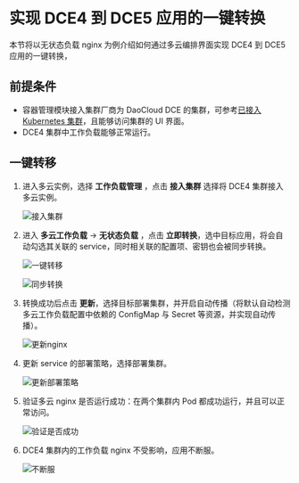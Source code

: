 # 实现 DCE4 到 DCE5 应用的一键转换

本节将以无状态负载 nginx 为例介绍如何通过多云编排界面实现 DCE4 到 DCE5 应用的一键转换，

## 前提条件

- 容器管理模块接入集群厂商为 DaoCloud DCE 的集群，可参考[已接入 Kubernetes 集群](../cluster.md)，且能够访问集群的 UI 界面。
- DCE4 集群中工作负载能够正常运行。

## 一键转移

1. 进入多云实例，选择 __工作负载管理__ ，点击 __接入集群__ 选择将 DCE4 集群接入多云实例。

    ![接入集群](https://docs.daocloud.io/daocloud-docs-images/docs/kairship/images/conversion01.png)

2. 进入 __多云工作负载__ -> __无状态负载__ ，点击 __立即转换__，选中目标应用，将会自动勾选其关联的 service，同时相关联的配置项、密钥也会被同步转换。

    ![一键转移](https://docs.daocloud.io/daocloud-docs-images/docs/kairship/images/conversion02.png)

    ![同步转换](https://docs.daocloud.io/daocloud-docs-images/docs/kairship/images/conversion03.png)

3. 转换成功后点击 __更新__，选择目标部署集群，并开启自动传播（将默认自动检测多云工作负载配置中依赖的 ConfigMap 与 Secret 等资源，并实现自动传播）。

    ![更新nginx](https://docs.daocloud.io/daocloud-docs-images/docs/kairship/images/conversion04.png)

4. 更新 service 的部署策略，选择部署集群。

    ![更新部署策略](https://docs.daocloud.io/daocloud-docs-images/docs/kairship/images/conversion05.png)

5. 验证多云 nginx 是否运行成功：在两个集群内 Pod 都成功运行，并且可以正常访问。

    ![验证是否成功](https://docs.daocloud.io/daocloud-docs-images/docs/kairship/images/conversion06.png)

6. DCE4 集群内的工作负载 nginx 不受影响，应用不断服。

    ![不断服](https://docs.daocloud.io/daocloud-docs-images/docs/kairship/images/conversion07.png)
